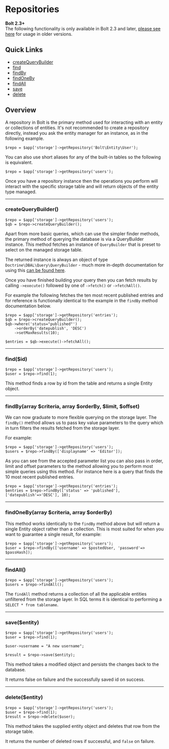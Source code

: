 # Repositories

<p class="meta">
    <strong>Bolt 2.3+</strong><br>
    The following functionality is only available in Bolt 2.3 and later, 
    <a href="../content-fetching">please see here</a> for usage in older versions.
</p>


## Quick Links

 - <a href="#createquerybuilder">createQueryBuilder</a>
 - <a href="#findid">find</a>
 - <a href="#findbyarray-criteria-array-orderby-limit-offset">findBy</a>
 - <a href="#findonebyarray-criteria-array-orderby">findOneBy</a>
 - <a href="#findall">findAll</a>
 - <a href="#saveentity">save</a>
 - <a href="#deleteentity">delete</a>


## Overview

A repository in Bolt is the primary method used for interacting with an entity or collections of entities. It's not recommended to create a repository directly, instead you ask the entity manager for an instance, as in the following example.

```
$repo = $app['storage']->getRepository('Bolt\Entity\User');
```

You can also use short aliases for any of the built-in tables so the following is equivalent.

```
$repo = $app['storage']->getRepository('users');
```

Once you have a repository instance then the operations you perform will interact with the specific storage table and will return objects of the entity type managed.

---

### createQueryBuilder()

```
$repo = $app['storage']->getRepository('users');
$qb = $repo->createQueryBuilder();
```

Apart from more basic queries, which can use the simpler finder methods, the primary method of querying the database is via a QueryBuilder instance. This method fetches an instance of `QueryBuilder` that is preset to select on the managed storage table.

The returned instance is always an object of type `Doctrine\DBAL\Query\QueryBuilder` - much more in-depth documentation for using this <a href="http://doctrine-dbal.readthedocs.org/en/latest/reference/query-builder.html">can be found here</a>.

Once you have finished building your query then you can fetch results by calling `->execute()` followed by one of `->fetch()` or `->fetchAll()`.

For example the following fetches the ten most recent published entries and for reference is functionally identical to the example in the `findBy` method documentation below.

```
$repo = $app['storage']->getRepository('entries');
$qb = $repo->createQueryBuilder();
$qb->where('status="published"')
    ->orderBy('datepublish', 'DESC')
    ->setMaxResults(10);
    
$entries = $qb->execute()->fetchAll();
```


---

### find($id)

```
$repo = $app['storage']->getRepository('users');
$user = $repo->find(1);
```

This method finds a row by id from the table and returns a single Entity object.

---

### findBy(array $criteria, array $orderBy, $limit, $offset)

We can now graduate to more flexible querying on the storage layer. The `findBy()` method allows us to pass key value parameters to the query which in turn filters the results fetched from the storage layer.

For example:

```
$repo = $app['storage']->getRepository('users');
$users = $repo->findBy(['displayname' => 'Editor']);
```

As you can see from the accepted parameter list you can also pass in order, limit and offset parameters to the method allowing you to perform most simple queries using this method. For instance here is a query that finds the 10 most recent published entries.

```
$repo = $app['storage']->getRepository('entries');
$entries = $repo->findBy(['status' => 'published'], ['datepublish'=>'DESC'], 10);
```

---

### findOneBy(array $criteria, array $orderBy)

This method works identically to the `findBy` method above but will return a single Entity object rather than a collection. This is most suited for when you want to guarantee a single result, for example:

```
$repo = $app['storage']->getRepository('users');
$user = $repo->findBy(['username' => $postedUser, 'password'=> $passHash]);
```


---

### findAll()

```
$repo = $app['storage']->getRepository('users');
$users = $repo->findAll();
```

The `findAll` method returns a collection of all the applicable entities unfiltered from the storage layer. In SQL terms it is identical to performing a `SELECT * from tablename`.

---

### save($entity)

```
$repo = $app['storage']->getRepository('users');
$user = $repo->find(1);

$user->username = "A new username";

$result = $repo->save($entity);
```

This method takes a modified object and persists the changes back to the database.

It returns false on failure and the successfully saved id on success.

---

### delete($entity)

```
$repo = $app['storage']->getRepository('users');
$user = $repo->find(1);
$result = $repo->delete($user);
```

This method takes the supplied entity object and deletes that row from the storage table.

It returns the number of deleted rows if successful, and `false` on failure.

